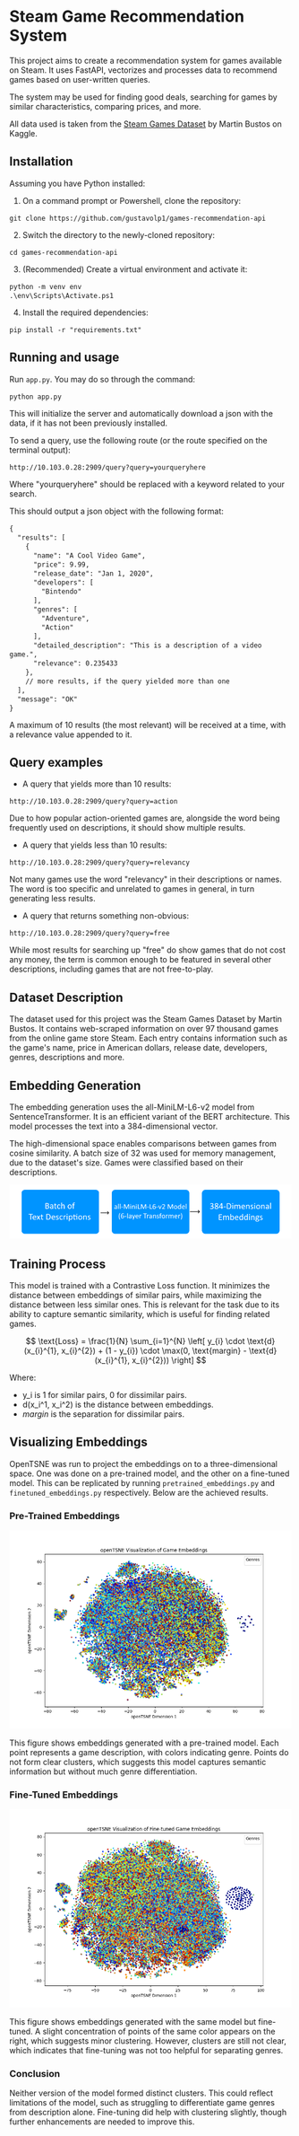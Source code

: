 # Steam Game Recommendation System

This project aims to create a recommendation system for games available on Steam. It uses FastAPI, vectorizes and processes data to recommend games based on user-written queries.

The system may be used for finding good deals, searching for games by similar characteristics, comparing prices, and more.

All data used is taken from the [Steam Games Dataset](https://www.kaggle.com/datasets/fronkongames/steam-games-dataset?select=games.json) by Martin Bustos on Kaggle.

## Installation

Assuming you have Python installed:

1. On a command prompt or Powershell, clone the repository:

```
git clone https://github.com/gustavolp1/games-recommendation-api
```

2. Switch the directory to the newly-cloned repository:

```
cd games-recommendation-api
```

3. (Recommended) Create a virtual environment and activate it:

```
python -m venv env
.\env\Scripts\Activate.ps1
```

4. Install the required dependencies:

```
pip install -r "requirements.txt"
```

## Running and usage

Run `app.py`. You may do so through the command:

```
python app.py
```

This will initialize the server and automatically download a json with the data, if it has not been previously installed.

To send a query, use the following route (or the route specified on the terminal output):

```
http://10.103.0.28:2909/query?query=yourqueryhere
```

Where "yourqueryhere" should be replaced with a keyword related to your search.

This should output a json object with the following format:

```
{
  "results": [
    {
      "name": "A Cool Video Game",
      "price": 9.99,
      "release_date": "Jan 1, 2020",
      "developers": [
        "Bintendo"
      ],
      "genres": [
        "Adventure",
        "Action"
      ],
      "detailed_description": "This is a description of a video game.",
      "relevance": 0.235433
    },
    // more results, if the query yielded more than one
  ],
  "message": "OK"
}

```

A maximum of 10 results (the most relevant) will be received at a time, with a relevance value appended to it.

## Query examples

- A query that yields more than 10 results:

```
http://10.103.0.28:2909/query?query=action
```

Due to how popular action-oriented games are, alongside the word being frequently used on descriptions, it should show multiple results.

- A query that yields less than 10 results:

```
http://10.103.0.28:2909/query?query=relevancy
```

Not many games use the word "relevancy" in their descriptions or names. The word is too specific and unrelated to games in general, in turn generating less results.

- A query that returns something non-obvious:

```
http://10.103.0.28:2909/query?query=free
```

While most results for searching up "free" do show games that do not cost any money, the term is common enough to be featured in several other descriptions, including games that are not free-to-play.

## Dataset Description

The dataset used for this project was the Steam Games Dataset by Martin Bustos. It contains web-scraped information on over 97 thousand games from the online game store Steam. Each entry contains information such as the game's name, price in American dollars, release date, developers, genres, descriptions and more.

## Embedding Generation

The embedding generation uses the all-MiniLM-L6-v2 model from SentenceTransformer. It is an efficient variant of the BERT architecture. This model processes the text into a 384-dimensional vector.

The high-dimensional space enables comparisons between games from cosine similarity. A batch size of 32 was used for memory management, due to the dataset's size. Games were classified based on their descriptions.

![1730829141424](image/README/1730829141424.png)

## Training Process

This model is trained with a Contrastive Loss function. It minimizes the distance between embeddings of similar pairs, while maximizing the distance between less similar ones. This is relevant for the task due to its ability to capture semantic similarity, which is useful for finding related games.

$$
\text{Loss} = \frac{1}{N} \sum_{i=1}^{N} \left[ y_{i} \cdot \text{d}(x_{i}^{1}, x_{i}^{2}) + (1 - y_{i}) \cdot \max(0, \text{margin} - \text{d}(x_{i}^{1}, x_{i}^{2})) \right]
$$

Where:

- y_i is 1 for similar pairs, 0 for dissimilar pairs.
- d(x_i^1, x_i^2) is the distance between embeddings.
- *margin* is the separation for dissimilar pairs.

## Visualizing Embeddings

OpenTSNE was run to project the embeddings on to a three-dimensional space. One was done on a pre-trained model, and the other on a fine-tuned model. This can be replicated by running `pretrained_embeddings.py` and `finetuned_embeddings.py` respectively. Below are the achieved results.

### Pre-Trained Embeddings

![1730900002179](image/README/1730900002179.png)

This figure shows embeddings generated with a pre-trained model. Each point represents a game description, with colors indicating genre. Points do not form clear clusters, which suggests this model captures semantic information but without much genre differentiation.

### Fine-Tuned Embeddings

![1730900077552](image/README/1730900077552.png)

This figure shows embeddings generated with the same model but fine-tuned. A slight concentration of points of the same color appears on the right, which suggests minor clustering. However, clusters are still not clear, which indicates that fine-tuning was not too helpful for separating genres.

### Conclusion

Neither version of the model formed distinct clusters. This could reflect limitations of the model, such as struggling to differentiate game genres from description alone. Fine-tuning did help with clustering slightly, though further enhancements are needed to improve this.
